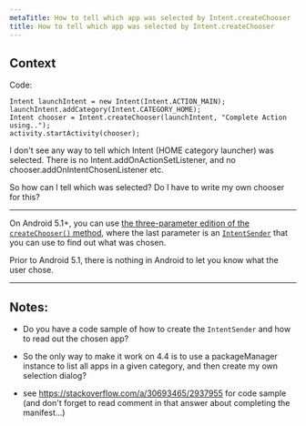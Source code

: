 ```yaml
---
metaTitle: How to tell which app was selected by Intent.createChooser
title: How to tell which app was selected by Intent.createChooser
---
```


## Context

Code:



```
Intent launchIntent = new Intent(Intent.ACTION_MAIN);
launchIntent.addCategory(Intent.CATEGORY_HOME);
Intent chooser = Intent.createChooser(launchIntent, "Complete Action using..");
activity.startActivity(chooser);

```

I don't see any way to tell which Intent (HOME category launcher) was selected. There is no Intent.addOnActionSetListener, and no chooser.addOnIntentChosenListener etc. 


So how can I tell which was selected? Do I have to write my own chooser for this?



---

On Android 5.1+, you can use [the three-parameter edition of the `createChooser()` method](https://developer.android.com/reference/android/content/Intent.html#createChooser(android.content.Intent,%20java.lang.CharSequence,%20android.content.IntentSender)), where the last parameter is an [`IntentSender`](https://developer.android.com/reference/android/content/IntentSender.html) that you can use to find out what was chosen.


Prior to Android 5.1, there is nothing in Android to let you know what the user chose.



---

## Notes:

- Do you have a code sample of how to create the `IntentSender` and how to read out the chosen app?


- So the only way to make it work on 4.4 is to use a packageManager instance to list all apps in a given category, and then create my own selection dialog?


- see https://stackoverflow.com/a/30693465/2937955 for code sample (and don't forget to read comment in that answer about completing the manifest...)


